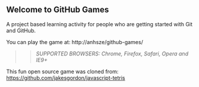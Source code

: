 ## Welcome to GitHub Games

A project based learning activity for people who are getting started with Git and GitHub.

You can play the game at: http://anhsze/github-games/

>> _*SUPPORTED BROWSERS*: Chrome, Firefox, Safari, Opera and IE9+_

This fun open source game was cloned from: https://github.com/jakesgordon/javascript-tetris
